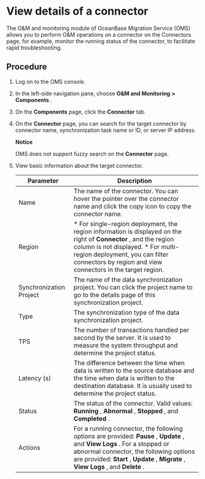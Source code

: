 View details of a connector 
================================================

The O\&M and monitoring module of OceanBase Migration Service (OMS) allows you to perform O\&M operations on a connector on the Connectors page, for example, monitor the running status of the connector, to facilitate rapid troubleshooting. 

Procedure 
------------------------------

1. Log on to the OMS console.

   

2. In the left-side navigation pane, choose **O\&M and Monitoring** **\>** **Components** .

   

3. On the **Components** page, click the **Connector** tab.

   

4. On the **Connector** page, you can search for the target connector by connector name, synchronization task name or ID, or server IP address. 

   **Notice**

   

   OMS does not support fuzzy search on the **Connector** page.
   

5. View basic information about the target connector. 

   

   |      **Parameter**      |                                                                                                                                                                 **Description**                                                                                                                                                                  |
   |-------------------------|--------------------------------------------------------------------------------------------------------------------------------------------------------------------------------------------------------------------------------------------------------------------------------------------------------------------------------------------------|
   | Name                    | The name of the connector.  You can hover the pointer over the connector name and click the copy icon to copy the connector name.                                                                                                                                                                                                |
   | Region                  | * For single-region deployment, the region information is displayed on the right of **Connector** , and the region column is not displayed.   * For multi-region deployment, you can filter connectors by region and view connectors in the target region.    |
   | Synchronization Project | The name of the data synchronization project. You can click the project name to go to the details page of this synchronization project.                                                                                                                                                                                                          |
   | Type                    | The synchronization type of the data synchronization project.                                                                                                                                                                                                                                                                                    |
   | TPS                     | The number of transactions handled per second by the server. It is used to measure the system throughput and determine the project status.                                                                                                                                                                                                       |
   | Latency (s)             | The difference between the time when data is written to the source database and the time when data is written to the destination database. It is usually used to determine the project status.                                                                                                                                                   |
   | Status                  | The status of the connector. Valid values: **Running** , **Abnormal** , **Stopped** , and **Completed** .                                                                                                                                                                                                                                        |
   | Actions                 | For a running connector, the following options are provided: **Pause** , **Update** , and **View Logs** .  For a stopped or abnormal connector, the following options are provided: **Start** , **Update** , **Migrate** , **View Logs** , and **Delete** .                                                                      |

   

   



